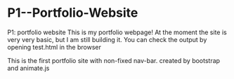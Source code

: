 # P1--Portfolio-Website
P1: portfolio website
This is my portfolio webpage! At the moment the site is very very basic, but I am still building it. You can check the output by opening test.html in the browser

This is the first portfolio site with non-fixed nav-bar.
created by bootstrap and animate.js
